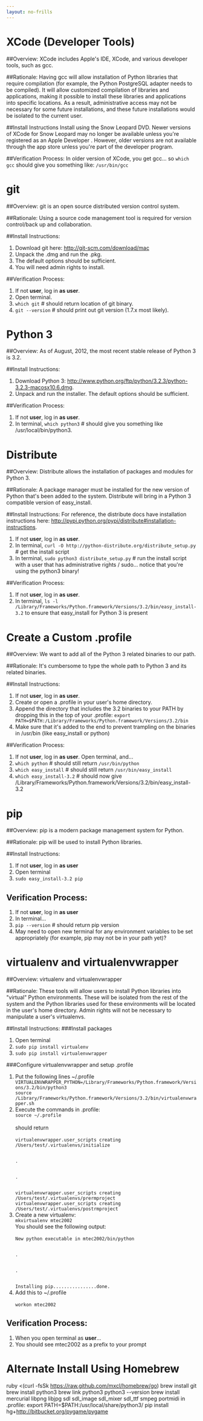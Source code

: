 ```yaml
---
layout: no-frills
---
```

XCode (Developer Tools)
=====
##Overview:
XCode includes Apple's IDE, XCode, and various developer tools, such as gcc.

##Rationale:
Having gcc will allow installation of Python libraries that require compilation (for example, the Python PostgreSQL adapter needs to be compiled).  It will allow customized compilation of libraries and applications, making it possible to install these libraries and applications into specific locations.  As a result, administrative access may not be necessary for some future installations, and these future installations would be isolated to the current user.

##Install Instructions
Install using the Snow Leopard DVD.  Newer versions of XCode for Snow Leopard may no longer be available unless you're registered as an Apple Developer .  However, older versions are not available through the app store unless you're part of the developer program.

##Verification Process:
In older version of XCode, you get gcc... so `which gcc` should give you something like: `/usr/bin/gcc`

git
=====
##Overview:
git is an open source distributed version control system.

##Rationale:
Using a source code management tool is required for version control/back up and collaboration. 

##Install Instructions:
1. Download git here: http://git-scm.com/download/mac
2. Unpack the .dmg and run the .pkg.
3. The default options should be sufficient.
4. You will need admin rights to install.

##Verification Process:
1. If not __user__, log in __as user__.
2. Open terminal.
3. `which git` # should return location of git binary.
4. `git --version` # should print out git version (1.7.x most likely).

Python 3
=====
##Overview:
As of August, 2012, the most recent stable release of Python 3 is 3.2.

##Install Instructions:
1. Download Python 3: http://www.python.org/ftp/python/3.2.3/python-3.2.3-macosx10.6.dmg.
2. Unpack and run the installer.  The default options should be sufficient.

##Verification Process:
1. If not __user__, log in __as user__.
2. In terminal, `which python3` # should give you something like /usr/local/bin/python3.

Distribute
=====
##Overview:
Distribute allows the installation of packages and modules for Python 3.

##Rationale:
A package manager must be installed for the new version of Python that's been added to the system.  Distribute will bring in a Python 3 compatible version of easy_install.

##Install Instructions:
For reference, the distribute docs have installation instructions here: http://pypi.python.org/pypi/distribute#installation-instructions.
1. If not __user__, log in __as user__.
2. In terminal, `curl -O http://python-distribute.org/distribute_setup.py` # get the install script
3. In terminal, `sudo python3 distribute_setup.py` # run the install script with a user that has administrative rights / sudo... notice that you're using the python3 binary!

##Verification Process:
1. If not __user__, log in __as user__.
2. In terminal, `ls -l /Library/Frameworks/Python.framework/Versions/3.2/bin/easy_install-3.2` to ensure that easy_install for Python 3 is present

Create a Custom .profile
=====
##Overview:
We want to add all of the Python 3 related binaries to our path.

##Rationale:
It's cumbersome to type the whole path to Python 3 and its related binaries.

##Install Instructions:
1. If not __user__, log in __as user__.
2. Create or open a .profile in your user's home directory.
3. Append the directory that includes the 3.2 binaries to your PATH by dropping this in the top of your .profile: `export PATH=$PATH:/Library/Frameworks/Python.framework/Versions/3.2/bin`
4. Make sure that it's added to the end to prevent trampling on the binaries in /usr/bin (like easy_install or python)

##Verification Process:
1. If not __user__, log in __as user__.  Open terminal, and...
2. `which python` # should still return `/usr/bin/python`
3. `which easy_install` # should still return `/usr/bin/easy_install`
4. `which easy_install-3.2` # should now give /Library/Frameworks/Python.framework/Versions/3.2/bin/easy_install-3.2

pip
=====
##Overview:
pip is a modern package management system for Python.

##Rationale:
pip will be used to install Python libraries.

##Install Instructions:
1. If not __user__, log in __as user__
2. Open terminal
3. `sudo easy_install-3.2 pip`

## Verification Process:
1. If not __user__, log in __as user__
2. In terminal...
3. `pip --version` # should return pip version
4. May need to open new terminal for any environment variables to be set appropriately (for example, pip may not be in your path yet)?

virtualenv and virtualenvwrapper
=====
##Overview:
virtualenv and virtualenvwrapper

##Rationale:
These tools will allow users to install Python libraries into "virtual" Python environments.  These will be isolated from the rest of the system and the Python libraries used for these environments will be located in the user's home directory.  Admin rights will not be necessary to manipulate a user's virtualenvs.

##Install Instructions:
###Install packages
1. Open terminal
2. `sudo pip install virtualenv`
3. `sudo pip install virtualenvwrapper`

###Configure virtualenvwrapper and setup .profile
<ol>
<li>Put the following lines ~/.profile
<code>
VIRTUALENVWRAPPER_PYTHON=/Library/Frameworks/Python.framework/Versions/3.2/bin/python3
source /Library/Frameworks/Python.framework/Versions/3.2/bin/virtualenvwrapper.sh
</code>
</li>
<li>
Execute the commands in .profile: 
<code>
source ~/.profile
</code>
<br />
should return
<br />
<code>
virtualenvwrapper.user_scripts creating /Users/test/.virtualenvs/initialize
<br />
.
<br />
.
<br />
virtualenvwrapper.user_scripts creating /Users/test/.virtualenvs/prermproject
virtualenvwrapper.user_scripts creating /Users/test/.virtualenvs/postrmproject
</code>
</li>
<li>
Create a new virtualenv: 
<code>
mkvirtualenv mtec2002
</code>
You should see the following output:
<br />
<code>
New python executable in mtec2002/bin/python
<br />
.
<br />
.
<br />
Installing pip................done.
</code>
</li>
<li>
Add this to ~/.profile
<br />
<code>
workon mtec2002
</code>
</li>
</ol>

## Verification Process:
1. When you open terminal as __user__...
2. You should see mtec2002 as a prefix to your prompt 

Alternate Install Using Homebrew
=====
ruby <(curl -fsSk https://raw.github.com/mxcl/homebrew/go)
brew install git
brew install python3 
brew link python3
python3 --version
brew install mercurial libpng libjpg sdl sdl_image sdl_mixer sdl_ttf smpeg portmidi
in .profile: export PATH=$PATH:/usr/local/share/python3/
pip install hg+http://bitbucket.org/pygame/pygame
